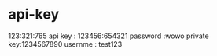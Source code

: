 # api-key
123:321:765
api key : 123456:654321
password :wowo
private key:1234567890
usernme : test123

